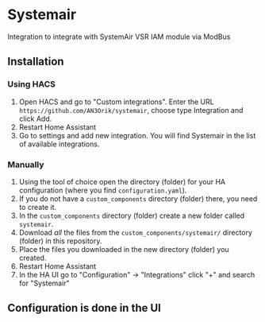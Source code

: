 # Systemair

Integration to integrate with SystemAir VSR IAM module via ModBus

## Installation

### Using HACS

1. Open HACS and go to "Custom integrations". Enter the URL `https://github.com/AN3Orik/systemair`, choose type Integration and click Add. 
2. Restart Home Assistant
3. Go to settings and add new integration. You will find Systemair in the list of available integrations. 

### Manually

1. Using the tool of choice open the directory (folder) for your HA configuration (where you find `configuration.yaml`).
1. If you do not have a `custom_components` directory (folder) there, you need to create it.
1. In the `custom_components` directory (folder) create a new folder called `systemair`.
1. Download _all_ the files from the `custom_components/systemair/` directory (folder) in this repository.
1. Place the files you downloaded in the new directory (folder) you created.
1. Restart Home Assistant
1. In the HA UI go to "Configuration" -> "Integrations" click "+" and search for "Systemair"

## Configuration is done in the UI
